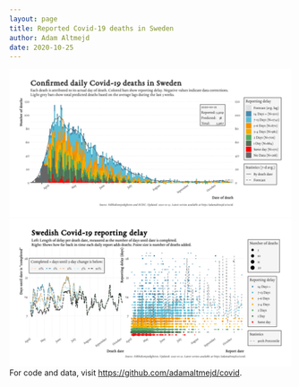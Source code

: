 ```yaml
---
layout: page
title: Reported Covid-19 deaths in Sweden
author: Adam Altmejd
date: 2020-10-25
---
```


![Graph of Swedish Covid-19 deaths with reporting delay.](deaths_lag_sweden_2020-10-25.png "Swedish Covid-19 deaths.")
![Graph of Swedish Covid-19 reporting delay in daily deaths.](lag_trend_sweden_2020-10-25.png "Trend in Swedish Covid-19 mortality reporting delay.")
For code and data, visit <https://github.com/adamaltmejd/covid>.
